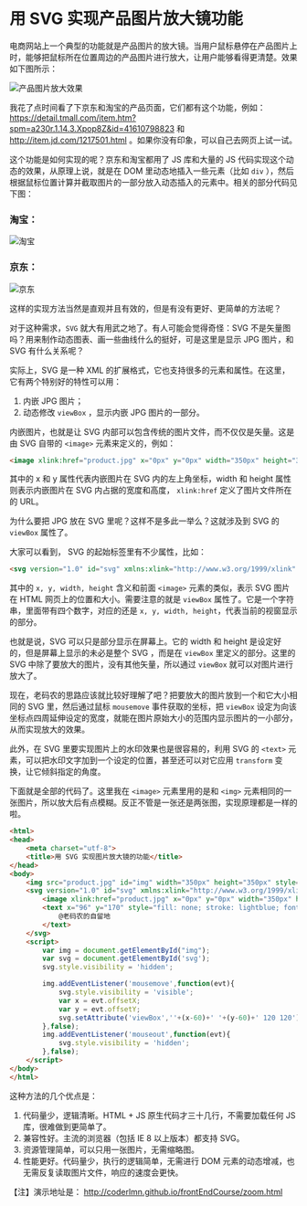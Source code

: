 用 SVG 实现产品图片放大镜功能
==

电商网站上一个典型的功能就是产品图片的放大镜。当用户鼠标悬停在产品图片上时，能够把鼠标所在位置周边的产品图片进行放大，让用户能够看得更清楚。效果如下图所示：

![产品图片放大效果](http://ww4.sinaimg.cn/large/8063ac81gw1ew5rbniebbj20hp0b7dhq.jpg)

我花了点时间看了下京东和淘宝的产品页面，它们都有这个功能，例如：https://detail.tmall.com/item.htm?spm=a230r.1.14.3.Xpop8Z&id=41610798823 和 http://item.jd.com/1217501.html 。如果你没有印象，可以自己去网页上试一试。

这个功能是如何实现的呢？京东和淘宝都用了 JS 库和大量的 JS 代码实现这个动态的效果，从原理上说，就是在 DOM 里动态地插入一些元素（比如 `div` ），然后根据鼠标位置计算并截取图片的一部分放入动态插入的元素中。相关的部分代码见下图：

### 淘宝：
![淘宝](http://ww1.sinaimg.cn/large/8063ac81gw1ew6x6h12y5j20wb0fn49a.jpg )

### 京东：
![京东](http://ww2.sinaimg.cn/large/8063ac81gw1ew6x6ftx1ej20wf0f8kah.jpg )

这样的实现方法当然是直观并且有效的，但是有没有更好、更简单的方法呢？

对于这种需求，`SVG` 就大有用武之地了。有人可能会觉得奇怪：SVG 不是矢量图吗？用来制作动态图表、画一些曲线什么的挺好，可是这里是显示 JPG 图片，和 SVG 有什么关系呢？

实际上，SVG 是一种 XML 的扩展格式，它也支持很多的元素和属性。在这里，它有两个特别好的特性可以用：

1. 内嵌 JPG 图片；
2. 动态修改 `viewBox` ，显示内嵌 JPG 图片的一部分。

内嵌图片，也就是让 SVG 内部可以包含传统的图片文件，而不仅仅是矢量。这是由 SVG 自带的 `<image>` 元素来定义的，例如：
```html
<image xlink:href="product.jpg" x="0px" y="0px" width="350px" height="350px"></image>
```
其中的 x 和 y 属性代表内嵌图片在 SVG 内的左上角坐标，width 和 height 属性则表示内嵌图片在 SVG 内占据的宽度和高度， `xlink:href` 定义了图片文件所在的 URL。

为什么要把 JPG 放在 SVG 里呢？这样不是多此一举么？这就涉及到 SVG 的 `viewBox` 属性了。

大家可以看到， SVG 的起始标签里有不少属性，比如：
```html
<svg version="1.0" id="svg" xmlns:xlink="http://www.w3.org/1999/xlink" x="0px" y="0px" width="350px" height="350px" viewBox="132 243 120 120" xml:space="preserve">
```
其中的 `x, y, width, height` 含义和前面 `<image>` 元素的类似，表示 SVG 图片在 HTML 网页上的位置和大小。需要注意的就是 `viewBox` 属性了。它是一个字符串，里面带有四个数字，对应的还是 `x, y, width, height`，代表当前的视窗显示的部分。

也就是说，SVG 可以只是部分显示在屏幕上。它的 width 和 height 是设定好的，但是屏幕上显示的未必是整个 SVG ，而是在 `viewBox` 里定义的部分。这里的 SVG 中除了要放大的图片，没有其他矢量，所以通过 `viewBox` 就可以对图片进行放大了。

现在，老码农的思路应该就比较好理解了吧？把要放大的图片放到一个和它大小相同的 SVG 里，然后通过鼠标 `mousemove` 事件获取的坐标，把 `viewBox` 设定为向该坐标点四周延伸设定的宽度，就能在图片原始大小的范围内显示图片的一小部分，从而实现放大的效果。

此外，在 SVG 里要实现图片上的水印效果也是很容易的，利用 SVG 的 `<text>` 元素，可以把水印文字加到一个设定的位置，甚至还可以对它应用 `transform` 变换，让它倾斜指定的角度。

下面就是全部的代码了。这里我在 `<image>` 元素里用的是和 `<img>` 元素相同的一张图片，所以放大后有点模糊。反正不管是一张还是两张图，实现原理都是一样的啦。

```html
<html>
<head>
	<meta charset="utf-8">
	<title>用 SVG 实现图片放大镜的功能</title>
</head>
<body>
	<img src="product.jpg" id="img" width="350px" height="350px" style="cursor: -moz-zoom-in; cursor: -webkit-zoom-in; cursor: zoom-in;">
	<svg version="1.0" id="svg" xmlns:xlink="http://www.w3.org/1999/xlink" x="0px" y="0px" width="350px" height="350px" viewBox="132 243 120 120" enable-background="new 0 0 350 350" xml:space="preserve" style="visibility: hidden;">
		<image xlink:href="product.jpg" x="0px" y="0px" width="350px" height="350px"></image>
		<text x="96" y="170" style="fill: none; stroke: lightblue; font-size: 20px; opacity: 0.6;" transform="rotate(15 96 170)">
    		@老码农的自留地
		</text>
	</svg>
	<script>
		var img = document.getElementById("img");
		var svg = document.getElementById('svg');
		svg.style.visibility = 'hidden';

		img.addEventListener('mousemove',function(evt){
			svg.style.visibility = 'visible';
			var x = evt.offsetX;
			var y = evt.offsetY;
			svg.setAttribute('viewBox',''+(x-60)+' '+(y-60)+' 120 120');
		},false);
		img.addEventListener('mouseout',function(evt){
			svg.style.visibility = 'hidden';
		},false);
	</script>
</body>
</html>
```

这种方法的几个优点是：

1. 代码量少，逻辑清晰。HTML + JS 原生代码才三十几行，不需要加载任何 JS 库，很难做到更简单了。
2. 兼容性好。主流的浏览器（包括 IE 8 以上版本）都支持 SVG。
3. 资源管理简单，可以只用一张图片，无需缩略图。
4. 性能更好。代码量少，执行的逻辑简单，无需进行 DOM 元素的动态增减，也无需反复读取图片文件，响应的速度会更快。

【注】演示地址是： http://coderlmn.github.io/frontEndCourse/zoom.html 
